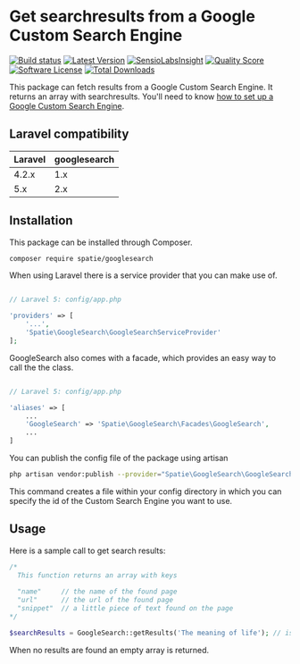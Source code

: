 # Get searchresults from a Google Custom Search Engine


[![Build status](https://img.shields.io/travis/spatie/googlesearch.svg)](https://travis-ci.org/spatie/googlesearch)
[![Latest Version](https://img.shields.io/github/release/spatie/googlesearch.svg?style=flat-square)](https://github.com/spatie/googlesearch/releases)
[![SensioLabsInsight](https://img.shields.io/sensiolabs/i/9d5bf74c-2cc0-42bd-9800-5be2c2f034b7.svg)](https://insight.sensiolabs.com/projects/9d5bf74c-2cc0-42bd-9800-5be2c2f034b7)
[![Quality Score](https://img.shields.io/scrutinizer/g/spatie/googlesearch.svg?style=flat-square)](https://scrutinizer-ci.com/g/spatie/googlesearch)
[![Software License](https://img.shields.io/badge/license-MIT-brightgreen.svg?style=flat-square)](LICENSE.md)
[![Total Downloads](https://img.shields.io/packagist/dt/spatie/googlesearch.svg?style=flat-square)](https://packagist.org/packages/spatie/googlesearch)

This package can fetch results from a Google Custom Search Engine. It returns an array with searchresults.
You'll need to know [how to set up a Google Custom Search Engine](https://support.google.com/customsearch/answer/2630963?hl=en).

## Laravel compatibility

 Laravel  | googlesearch
:---------|:----------
 4.2.x    | 1.x
 5.x      | 2.x

## Installation

This package can be installed through Composer.

```bash
composer require spatie/googlesearch
```

When using Laravel there is a service provider that you can make use of.

```php

// Laravel 5: config/app.php

'providers' => [
    '...',
    'Spatie\GoogleSearch\GoogleSearchServiceProvider'
];
```

GoogleSearch also comes with a facade, which provides an easy way to call the the class.


```php

// Laravel 5: config/app.php

'aliases' => [
	...
	'GoogleSearch' => 'Spatie\GoogleSearch\Facades\GoogleSearch',
	...
]
```

You can publish the config file of the package using artisan

```bash
php artisan vendor:publish --provider="Spatie\GoogleSearch\GoogleSearchServiceProvider"
```

This command creates a file within your config directory in which you can specify the id of the Custom Search Engine you want to use.

## Usage

Here is a sample call to get search results:

```php
/* 
  This function returns an array with keys
  
  "name"     // the name of the found page
  "url"      // the url of the found page
  "snippet"  // a little piece of text found on the page
*/

$searchResults = GoogleSearch::getResults('The meaning of life'); // is 42
```

When no results are found an empty array is returned.
